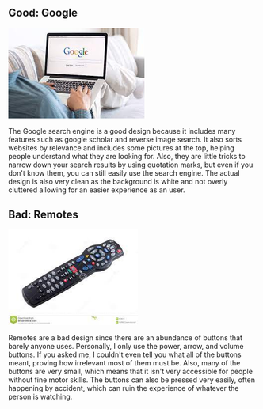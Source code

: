 ## Good: **Google**

![image](/assets/img/download.jpg)

The Google search engine is a good design because it includes many features such as google scholar and reverse image search. It also sorts websites by relevance and includes some pictures at the top, helping people understand what they are looking for. Also, they are little tricks to narrow down your search results by using quotation marks, but even if you don't know them, you can still easily use the search engine. The actual design is also very clean as the background is white and not overly cluttered allowing for an easier experience as an user.


## Bad: **Remotes**

![image](/assets/img/download-1.jpg)

Remotes are a bad design since there are an abundance of buttons that barely anyone uses. Personally, I only use the power, arrow, and volume buttons. If you asked me, I couldn't even tell you what all of the buttons meant, proving how irrelevant most of them must be. Also, many of the buttons are very small, which means that it isn't very accessible for people without fine motor skills. The buttons can also be pressed very easily, often happening by accident, which can ruin the experience of whatever the person is watching.

